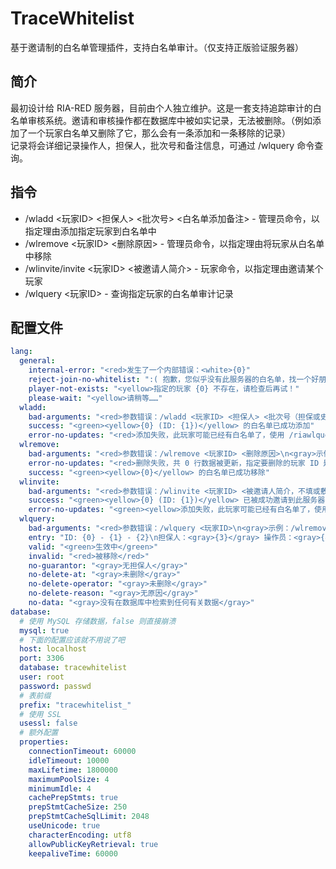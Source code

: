 # TraceWhitelist

基于邀请制的白名单管理插件，支持白名单审计。（仅支持正版验证服务器）

## 简介

最初设计给 RIA-RED 服务器，目前由个人独立维护。这是一套支持追踪审计的白名单审核系统。邀请和审核操作都在数据库中被如实记录，无法被删除。（例如添加了一个玩家白名单又删除了它，那么会有一条添加和一条移除的记录）  
记录将会详细记录操作人，担保人，批次号和备注信息，可通过 /wlquery 命令查询。

## 指令

* /wladd <玩家ID> <担保人> <批次号> <白名单添加备注> - 管理员命令，以指定理由添加指定玩家到白名单中
* /wlremove <玩家ID> <删除原因> - 管理员命令，以指定理由将玩家从白名单中移除
* /wlinvite/invite <玩家ID> <被邀请人简介> - 玩家命令，以指定理由邀请某个玩家
* /wlquery <玩家ID> - 查询指定玩家的白名单审计记录

## 配置文件

```yaml
lang:
  general:
    internal-error: "<red>发生了一个内部错误：<white>{0}"
    reject-join-no-whitelist: ":( 抱歉，您似乎没有此服务器的白名单，找一个好朋友来邀请你吧！"
    player-not-exists: "<yellow>指定的玩家 {0} 不存在，请检查后再试！"
    please-wait: "<yellow>请稍等……"
  wladd:
    bad-arguments: "<red>参数错误：/wladd <玩家ID> <担保人> <批次号（担保或史前时代，请填 Trace-000）> <白名单添加备注>\n<gray>示例：/wladd Ghost_chu Shura_Dream Trace-110 2077年1月1日白名单批量发车"
    success: "<green><yellow>{0} (ID: {1})</yellow> 的白名单已成功添加"
    error-no-updates: "<red>添加失败，此玩家可能已经有白名单了，使用 /riawlquery <玩家ID> 查询白名单详情"
  wlremove:
    bad-arguments: "<red>参数错误：/wlremove <玩家ID> <删除原因>\n<gray>示例：/wlremove Ghost_chu 用于测试删除功能"
    error-no-updates: "<red>删除失败，共 0 行数据被更新，指定要删除的玩家 ID 是否本就没有白名单？"
    success: "<green><yellow>{0}</yellow> 的白名单已成功移除"
  wlinvite:
    bad-arguments: "<red>参数错误：/wlinvite <玩家ID> <被邀请人简介，不填或敷衍填写将导致白名单被删除>\n<gray>示例：/wlinvite Ghost_chu 这是我的好朋友，从2016年开始我们就一起玩MC，现在我们一起来到了这里"
    success: "<green><yellow>{0} (ID: {1})</yellow> 已被成功邀请到此服务器！\n<yellow>注意：您将对您邀请的玩家承担连带责任，请确保您已将服务器规则清楚的告知对方"
    error-no-updates: "<green><yellow>添加失败，此玩家可能已经有白名单了，使用 /wlwlquery <玩家ID> 查询白名单详情"
  wlquery:
    bad-arguments: "<red>参数错误：/wlquery <玩家ID>\n<gray>示例：/wlremove Ghost_chu"
    entry: "ID: {0} - {1} - {2}\n担保人：<gray>{3}</gray> 操作员：<gray>{4}</gray>\n批次号：<gray>{5}</gray>\n描述：<gray>{6}</gray>\n删除于：<gray>{7}</gray> 删除操作员：<gray>{8}</gray>\n删除原因：<gray>{9}</gray>"
    valid: "<green>生效中</green>"
    invalid: "<red>被移除</red>"
    no-guarantor: "<gray>无担保人</gray>"
    no-delete-at: "<gray>未删除</gray>"
    no-delete-operator: "<gray>未删除</gray>"
    no-delete-reason: "<gray>无原因</gray>"
    no-data: "<gray>没有在数据库中检索到任何有关数据</gray>"
database:
  # 使用 MySQL 存储数据，false 则直接崩溃
  mysql: true
  # 下面的配置应该就不用说了吧
  host: localhost
  port: 3306
  database: tracewhitelist
  user: root
  password: passwd
  # 表前缀
  prefix: "tracewhitelist_"
  # 使用 SSL
  usessl: false
  # 额外配置
  properties:
    connectionTimeout: 60000
    idleTimeout: 10000
    maxLifetime: 1800000
    maximumPoolSize: 4
    minimumIdle: 4
    cachePrepStmts: true
    prepStmtCacheSize: 250
    prepStmtCacheSqlLimit: 2048
    useUnicode: true
    characterEncoding: utf8
    allowPublicKeyRetrieval: true
    keepaliveTime: 60000
```
